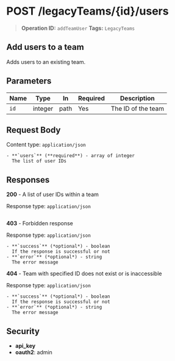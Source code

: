# POST /legacyTeams/{id}/users

> **Operation ID:** `addTeamUser`
> **Tags:** `LegacyTeams`

## Add users to a team

Adds users to an existing team.

## Parameters

| Name | Type | In | Required | Description |
|------|------|-------|----------|-------------|
| `id` | integer | path | Yes | The ID of the team |

## Request Body

Content type: `application/json`

```
- **`users`** (**required**) - array of integer
  The list of user IDs
```

## Responses

**200** - A list of user IDs within a team

Response type: `application/json`

```

```

**403** - Forbidden response

Response type: `application/json`

```
- **`success`** (*optional*) - boolean
  If the response is successful or not
- **`error`** (*optional*) - string
  The error message
```

**404** - Team with specified ID does not exist or is inaccessible

Response type: `application/json`

```
- **`success`** (*optional*) - boolean
  If the response is successful or not
- **`error`** (*optional*) - string
  The error message
```


## Security

- **api_key**
- **oauth2**: admin
